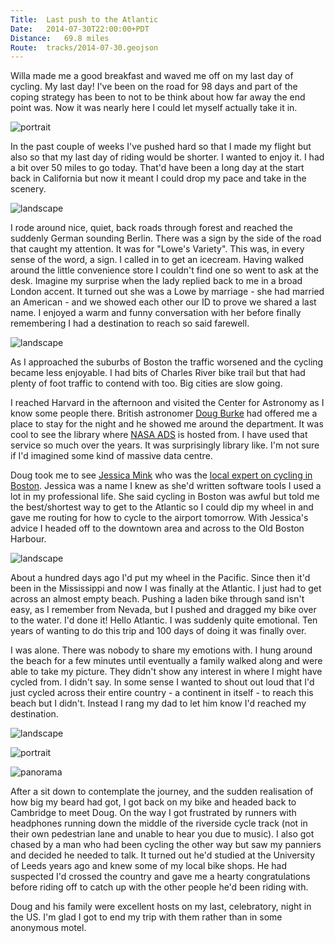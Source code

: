```yaml
---
Title:	Last push to the Atlantic
Date:	2014-07-30T22:00:00+PDT
Distance:	69.8 miles
Route:	tracks/2014-07-30.geojson
---
```


Willa made me a good breakfast and waved me off on my last day of cycling. My last day! I've been on the road for 98 days and part of the coping strategy has been to not to be think about how far away the end point was. Now it was nearly here I could let myself actually take it in. 

![portrait](https://farm3.staticflickr.com/2928/14615177720_61860e9f2c.jpg "Worcester City Hall")

In the past couple of weeks I've pushed hard so that I made my flight but also so that my last day of riding would be shorter. I wanted to enjoy it. I had a bit over 50 miles to go today. That'd have been a long day at the start back in California but now it meant I could drop my pace and take in the scenery.

![landscape](https://farm4.staticflickr.com/3916/14615344879_6937d3c5d7.jpg "Massachusetts farm")

I rode around nice, quiet, back roads through forest and reached the suddenly German sounding Berlin. There was a sign by the side of the road that caught my attention. It was for "Lowe's Variety". This was, in every sense of the word, a sign. I called in to get an icecream. Having walked around the little convenience store I couldn't find one so went to ask at the desk. Imagine my surprise when the lady replied back to me in a broad London accent. It turned out she was a Lowe by marriage - she had married an American - and we showed each other our ID to prove we shared a last name. I enjoyed a warm and funny conversation with her before finally remembering I had a destination to reach so said farewell.

![landscape](https://farm4.staticflickr.com/3913/14801913785_38f1aa3fe1.jpg "Lowes at Lowe's")

As I approached the suburbs of Boston the traffic worsened and the cycling became less enjoyable. I had bits of Charles River bike trail but that had plenty of foot traffic to contend with too. Big cities are slow going.

I reached Harvard in the afternoon and visited the Center for Astronomy as I know some people there. British astronomer [Doug Burke](http://hea-www.harvard.edu/~dburke/) had offered me a place to stay for the night and he showed me around the department. It was cool to see the library where [NASA ADS](http://labs.adsabs.harvard.edu/adsabs/) is hosted from. I have used that service so much over the years. It was surprisingly library like. I'm not sure if I'd imagined some kind of massive data centre.

Doug took me to see [Jessica Mink](http://tdc-www.harvard.edu/mink/) who was the [local expert on cycling in Boston](http://www.masspaths.net/mink/bike.html). Jessica was a name I knew as she'd written software tools I used a lot in my professional life. She said cycling in Boston was awful but told me the best/shortest way to get to the Atlantic so I could dip my wheel in and gave me routing for how to cycle to the airport tomorrow. With Jessica's advice I headed off to the downtown area and across to the Old Boston Harbour.

![landscape](https://farm4.staticflickr.com/3839/14821826413_ae3ae50dcc.jpg "Downtown Boston")

About a hundred days ago I'd put my wheel in the Pacific. Since then it'd been in the Mississippi and now I was finally at the Atlantic. I just had to get across an almost empty beach. Pushing a laden bike through sand isn't easy, as I remember from Nevada, but I pushed and dragged my bike over to the water. I'd done it! Hello Atlantic. I was suddenly quite emotional. Ten years of wanting to do this trip and 100 days of doing it was finally over.

I was alone. There was nobody to share my emotions with. I hung around the beach for a few minutes until eventually a family walked along and were able to take my picture. They didn't show any interest in where I might have cycled from. I didn't say. In some sense I wanted to shout out loud that I'd just cycled across their entire country - a continent in itself - to reach this beach but I didn't. Instead I rang my dad to let him know I'd reached my destination.

![landscape](https://farm6.staticflickr.com/5589/14778975686_9071edcc95.jpg "Wheel in the Atlantic")

![portrait](https://farm4.staticflickr.com/3906/14615262790_22706f7ce4.jpg "At the Atlantic Ocean. I haven't had time to shave.")

![panorama](https://farm4.staticflickr.com/3853/14851992142_8d178729f7.jpg "Elevation profile of my trip")

After a sit down to contemplate the journey, and the sudden realisation of how big my beard had got, I got back on my bike and headed back to Cambridge to meet Doug. On the way I got frustrated by runners with headphones running down the middle of the riverside cycle track (not in their own pedestrian lane and unable to hear you due to music). I also got chased by a man who had been cycling the other way but saw my panniers and decided he needed to talk. It turned out he'd studied at the University of Leeds years ago and knew some of my local bike shops. He had suspected I'd crossed the country and gave me a hearty congratulations before riding off to catch up with the other people he'd been riding with.

Doug and his family were excellent hosts on my last, celebratory, night in the US. I'm glad I got to end my trip with them rather than in some anonymous motel.
